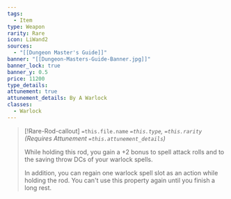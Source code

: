 ```yaml
---
tags:
  - Item
type: Weapon
rarity: Rare
icon: LiWand2
sources:
  - "[[Dungeon Master's Guide]]"
banner: "[[Dungeon-Masters-Guide-Banner.jpg]]"
banner_lock: true
banner_y: 0.5
price: 11200
type_details:
attunement: true
attunement_details: By A Warlock
classes:
  - Warlock
---
```


>[!Rare-Rod-callout] `=this.file.name`
> *`=this.type`, `=this.rarity` (Requires Attunement `=this.attunement_details`)*
>
> While holding this rod, you gain a +2 bonus to spell attack rolls and to the saving throw DCs of your warlock spells.
>
>In addition, you can regain one warlock spell slot as an action while holding the rod. You can't use this property again until you finish a long rest.
